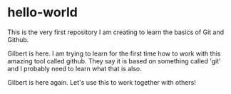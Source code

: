 # hello-world
This is the very first repository I am creating to learn the basics of Git and Github.


Gilbert is here. I am trying to learn for the first time how to work with this amazing tool called github. 
They say it is based on something called 'git' and I probably need to learn what that is also.

Gilbert is here again. Let's use this to work together with others!
